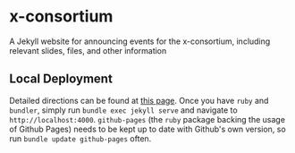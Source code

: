 # x-consortium
A Jekyll website for announcing events for the x-consortium, including relevant slides, files, and other information 

## Local Deployment
Detailed directions can be found at [this page](https://help.github.com/en/github/working-with-github-pages/testing-your-github-pages-site-locally-with-jekyll).  Once you have `ruby` and `bundler`, simply run `bundle exec jekyll serve` and navigate to `http://localhost:4000`.  `github-pages` (the `ruby` package backing the usage of Github Pages) needs to be kept up to date with Github's own version, so run `bundle update github-pages` often.
